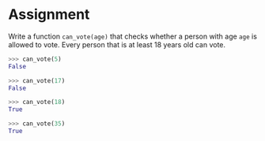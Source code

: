 # Assignment

Write a function `can_vote(age)` that checks whether a person with age `age` is allowed to vote.
Every person that is at least 18 years old can vote.

```python
>>> can_vote(5)
False

>>> can_vote(17)
False

>>> can_vote(18)
True

>>> can_vote(35)
True
```
